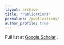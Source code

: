 ```yaml
---
layout: archive
title: "Publications"
permalink: /publications/
author_profile: true
---
```


Full list at [Google Scholar]("https://scholar.google.com/citations?user=59iEPNwAAAAJ") <i class="fas fa-graduation-cap"></i>.